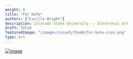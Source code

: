 ```yaml
---
weight: 9
title: "For Kate"
authors: ["Lucille Wright"]
description: Colorado State University -- Electronic art
draft: false
featuredImage: "/images/issue5/thumb/for-kate-icon.png"
type: art
---
```


<a href = "/images/issue5/for-kate.jpeg" data-lightbox="9">![image](/images/issue5/for-kate.jpeg#issues)</a>
